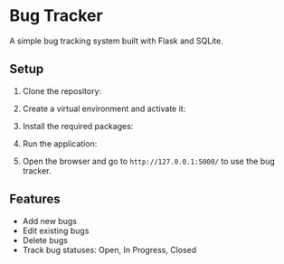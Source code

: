 # Bug Tracker

A simple bug tracking system built with Flask and SQLite.

## Setup

1. Clone the repository:

2. Create a virtual environment and activate it:

3. Install the required packages:

4. Run the application:

5. Open the browser and go to `http://127.0.0.1:5000/` to use the bug tracker.

## Features

- Add new bugs
- Edit existing bugs
- Delete bugs
- Track bug statuses: Open, In Progress, Closed
